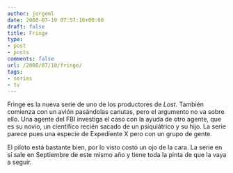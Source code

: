 ```yaml
---
author: jorgeml
date: 2008-07-10 07:57:16+00:00
draft: false
title: Fringe
type: 
- post
- posts
comments: false
url: /2008/07/10/fringe/
tags:
- series
- tv
---
```


Fringe es la nueva serie de uno de los productores de _Lost_. También comienza con un avión pasándolas canutas, pero el argumento no va sobre ello. Una agente del FBI investiga el caso con la ayuda de otro agente, que es su novio, un científico recién sacado de un psiquiátrico y su hijo. La serie parece pues una especie de Expediente X pero con un grupo de gente.

El piloto está bastante bien, por lo visto costó un ojo de la cara. La serie en sí sale en Septiembre de este mismo año y tiene toda la pinta de que la vaya a seguir.
